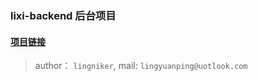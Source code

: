 ### lixi-backend 后台项目


#### <a href="https://github.com/lixi-ui/lixi-backend" target="_blank">项目链接</a>

> author： `lingniker`,  mail: `lingyuanping@uotlook.com`
